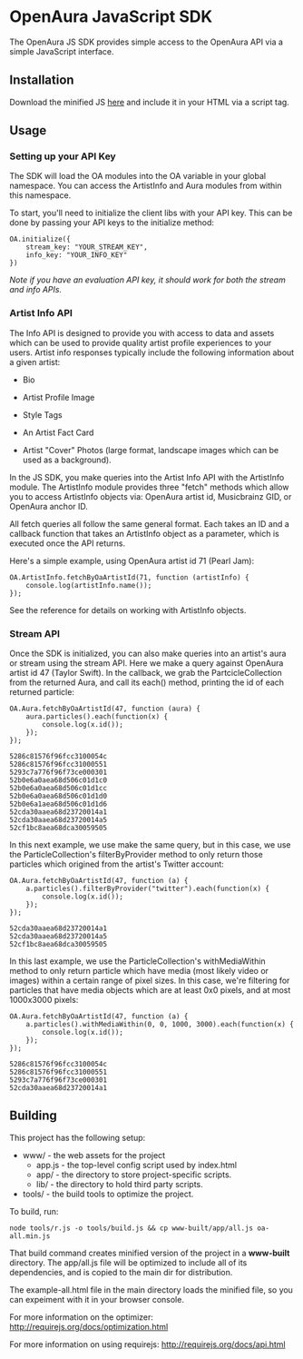 # OpenAura JavaScript SDK

The OpenAura JS SDK provides simple access to the OpenAura API via a
simple JavaScript interface.

## Installation

Download the minified JS
[here](https://raw.github.com/openaura/js-sdk/deanh/artist-search/oa-all.min.js) and include
it in your HTML via a script tag.

## Usage

### Setting up your API Key

The SDK will load the OA modules into the OA variable in your global
namespace. You can access the ArtistInfo and Aura modules from within
this namespace.

To start, you'll need to initialize the client libs with your API
key. This can be done by passing your API keys to the initialize
method:

    OA.initialize({
        stream_key: "YOUR_STREAM_KEY",
        info_key: "YOUR_INFO_KEY"
    })

*Note if you have an evaluation API key, it should work for both the
 stream and info APIs.*

### Artist Info API

The Info API is designed to provide you with access to data and assets
which can be used to provide quality artist profile experiences to
your users. Artist info responses typically include the following
information about a given artist:

* Bio

* Artist Profile Image

* Style Tags

* An Artist Fact Card

* Artist "Cover" Photos (large format, landscape images which can be used as a background).

In the JS SDK, you make queries into the Artist Info API with the
ArtistInfo module. The ArtistInfo module provides three "fetch"
methods which allow you to access ArtistInfo objects via: OpenAura
artist id, Musicbrainz GID, or OpenAura anchor ID.

All fetch queries all follow the same general format. Each takes an ID
and a callback function that takes an ArtistInfo object as a
parameter, which is executed once the API returns.

Here's a simple example, using OpenAura artist id 71 (Pearl Jam):

    OA.ArtistInfo.fetchByOaArtistId(71, function (artistInfo) {
        console.log(artistInfo.name());
    });

See the reference for details on working with ArtistInfo objects.

### Stream API

Once the SDK is initialized, you can also make queries into an
artist's aura or stream using the stream API. Here we make a query
against OpenAura artist id 47 (Taylor Swift). In the callback, we grab
the PartcicleCollection from the returned Aura, and call its each()
method, printing the id of each returned particle:

    OA.Aura.fetchByOaArtistId(47, function (aura) {
        aura.particles().each(function(x) {
            console.log(x.id());
        });
    });

    5286c81576f96fcc3100054c
    5286c81576f96fcc31000551
    5293c7a776f96f73ce000301
    52b0e6a0aea68d506c01d1c0
    52b0e6a0aea68d506c01d1cc
    52b0e6a0aea68d506c01d1d0
    52b0e6a1aea68d506c01d1d6
    52cda30aaea68d23720014a1
    52cda30aaea68d23720014a5
    52cf1bc8aea68dca30059505

In this next example, we use make the same query, but in this case, we
use the ParticleCollection's filterByProvider method to only return
those particles which origined from the artist's Twitter account:

    OA.Aura.fetchByOaArtistId(47, function (a) {
        a.particles().filterByProvider("twitter").each(function(x) {
            console.log(x.id());
        });
    });

    52cda30aaea68d23720014a1
    52cda30aaea68d23720014a5
    52cf1bc8aea68dca30059505 

In this last example, we use the ParticleCollection's withMediaWithin
method to only return particle which have media (most likely video or
images) within a certain range of pixel sizes. In this case, we're
filtering for particles that have media objects which are at least 0x0
pixels, and at most 1000x3000 pixels:

    OA.Aura.fetchByOaArtistId(47, function (a) {
        a.particles().withMediaWithin(0, 0, 1000, 3000).each(function(x) {
            console.log(x.id());
        });
    });

    5286c81576f96fcc3100054c
    5286c81576f96fcc31000551
    5293c7a776f96f73ce000301
    52cda30aaea68d23720014a1

## Building

This project has the following setup:

* www/ - the web assets for the project
    * app.js - the top-level config script used by index.html
    * app/ - the directory to store project-specific scripts.
    * lib/ - the directory to hold third party scripts.
* tools/ - the build tools to optimize the project.

To build, run:

    node tools/r.js -o tools/build.js && cp www-built/app/all.js oa-all.min.js

That build command creates minified version of the project in a
**www-built** directory. The app/all.js file will be optimized to
include all of its dependencies, and is copied to the main dir for
distribution.

The example-all.html file in the main directory loads the minified
file, so you can expeiment with it in your browser console.

For more information on the optimizer:
http://requirejs.org/docs/optimization.html

For more information on using requirejs:
http://requirejs.org/docs/api.html

